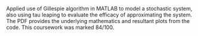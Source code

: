 Applied use of Gillespie algorithm in MATLAB to model a stochastic system, also using tau leaping to evaluate the efficacy of approximating the system. The PDF provides the underlying mathematics and resultant plots from the code.
This coursework was marked 84/100.
